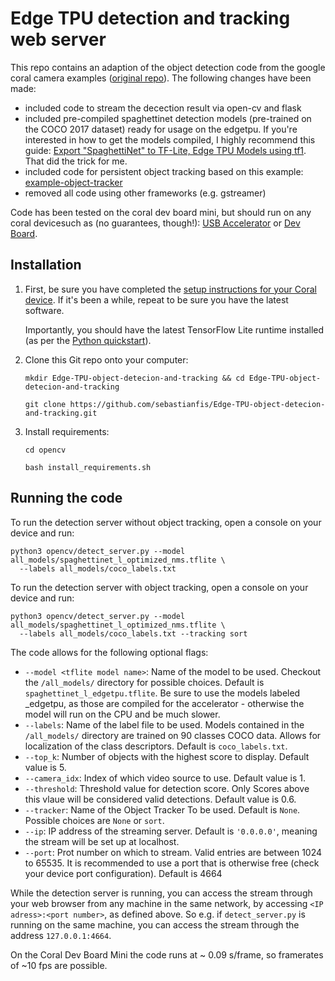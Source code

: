 # Edge TPU detection and tracking web server

This repo contains an adaption of the object detection code from the google coral camera examples 
([original repo](https://github.com/google-coral/examples-camera.git)).
The following changes have been made:
* included code to stream the decection result via open-cv and flask
* included pre-compiled spaghettinet detection models (pre-trained on the COCO 2017 dataset) ready for usage on the edgetpu. 
If you're interested in how to get the models compiled, I highly recommend this guide: 
[Export "SpaghettiNet" to TF-Lite, Edge TPU Models using tf1](https://gist.github.com/NobuoTsukamoto/eade17835e57a02f5414aae907293707).
That did the trick for me.
* included code for persistent object tracking based on this example: [example-object-tracker](https://github.com/google-coral/example-object-tracker.git)
* removed all code using other frameworks (e.g. gstreamer)

Code has been tested on the coral dev board mini, but should run on any coral devicesuch as (no guarantees, though!): 
[USB Accelerator](https://coral.withgoogle.com/products/accelerator) or
[Dev Board](https://coral.withgoogle.com/products/dev-board).

## Installation

1. First, be sure you have completed the [setup instructions for your Coral
    device](https://coral.ai/docs/setup/). If it's been a while, repeat to be sure
    you have the latest software.

    Importantly, you should have the latest TensorFlow Lite runtime installed
    (as per the [Python quickstart](
    https://www.tensorflow.org/lite/guide/python)).

2. Clone this Git repo onto your computer:

    ```
    mkdir Edge-TPU-object-detecion-and-tracking && cd Edge-TPU-object-detecion-and-tracking

    git clone https://github.com/sebastianfis/Edge-TPU-object-detecion-and-tracking.git
    ```

3. Install requirements:

    ```
    cd opencv

    bash install_requirements.sh
    ```

## Running the code

To run the detection server without object tracking, open a console on your device and run:
```
python3 opencv/detect_server.py --model all_models/spaghettinet_l_optimized_nms.tflite \
  --labels all_models/coco_labels.txt
```

To run the detection server with object tracking, open a console on your device and run:
```
python3 opencv/detect_server.py --model all_models/spaghettinet_l_optimized_nms.tflite \
  --labels all_models/coco_labels.txt --tracking sort
```

The code allows for the following optional flags:
* `--model <tflite model name>`: Name of the model to be used. Checkout the `/all_models/` directory for 
possible choices. Default is `spaghettinet_l_edgetpu.tflite`. Be sure to use the models labeled _edgetpu, as those are
compiled for the accelerator -  otherwise the model will run on the CPU and
be much slower.
* `--labels`: Name of the label file to be used. Models contained in the `/all_models/` directory 
are trained on 90 classes COCO data. Allows for localization of the class descriptors. Default 
is `coco_labels.txt`.
* `--top_k`: Number of objects with the highest score to display. Default value is 5.
* `--camera_idx`: Index of which video source to use. Default value is 1.
* `--threshold`: Threshold value for detection score. Only Scores above this vlaue will be considered valid 
detections. Default value is 0.6.
* `--tracker`: Name of the Object Tracker To be used. Default is `None`. Possible choices are 
`None` or `sort`.
* `--ip`: IP address of the streaming server. Default is `'0.0.0.0'`, meaning the stream will be set up at localhost.
* `--port`: Prot number on which to stream. Valid entries are between 1024 to 65535. It is recommended to use a port 
that is otherwise free (check your device port configuration). Default is 4664

While the detection server is running, you can access the stream through your web browser from any machine in the 
same network, by accessing `<IP adress>:<port number>`, as defined above. So e.g. if `detect_server.py` is running 
on the same machine, you can access the stream through the address `127.0.0.1:4664`.

On the Coral Dev Board Mini the code runs at ~ 0.09 s/frame, so framerates of ~10 fps are possible. 